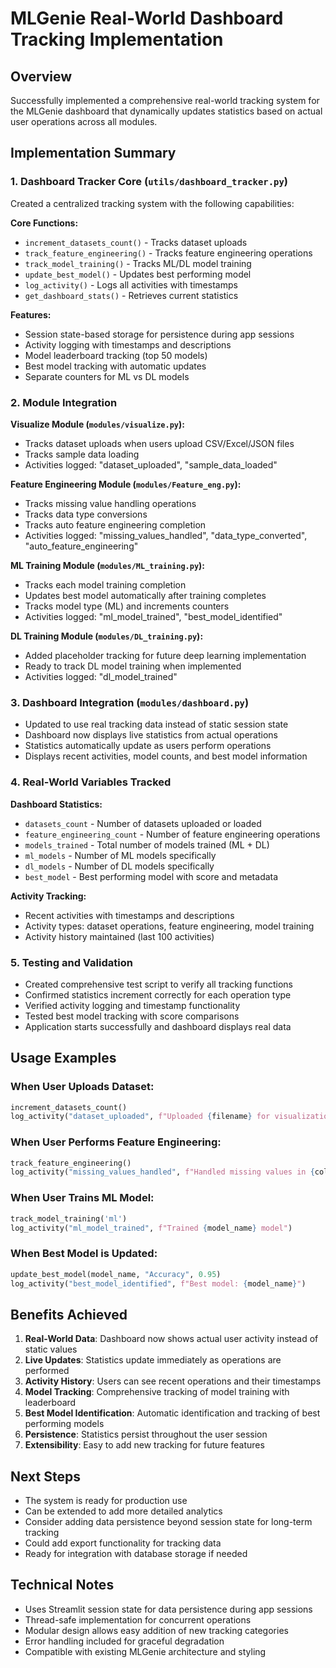 # MLGenie Real-World Dashboard Tracking Implementation

## Overview
Successfully implemented a comprehensive real-world tracking system for the MLGenie dashboard that dynamically updates statistics based on actual user operations across all modules.

## Implementation Summary

### 1. Dashboard Tracker Core (`utils/dashboard_tracker.py`)
Created a centralized tracking system with the following capabilities:

**Core Functions:**
- `increment_datasets_count()` - Tracks dataset uploads
- `track_feature_engineering()` - Tracks feature engineering operations  
- `track_model_training()` - Tracks ML/DL model training
- `update_best_model()` - Updates best performing model
- `log_activity()` - Logs all activities with timestamps
- `get_dashboard_stats()` - Retrieves current statistics

**Features:**
- Session state-based storage for persistence during app sessions
- Activity logging with timestamps and descriptions
- Model leaderboard tracking (top 50 models)
- Best model tracking with automatic updates
- Separate counters for ML vs DL models

### 2. Module Integration

**Visualize Module (`modules/visualize.py`):**
- Tracks dataset uploads when users upload CSV/Excel/JSON files
- Tracks sample data loading
- Activities logged: "dataset_uploaded", "sample_data_loaded"

**Feature Engineering Module (`modules/Feature_eng.py`):**
- Tracks missing value handling operations
- Tracks data type conversions
- Tracks auto feature engineering completion
- Activities logged: "missing_values_handled", "data_type_converted", "auto_feature_engineering"

**ML Training Module (`modules/ML_training.py`):**
- Tracks each model training completion
- Updates best model automatically after training completes
- Tracks model type (ML) and increments counters
- Activities logged: "ml_model_trained", "best_model_identified"

**DL Training Module (`modules/DL_training.py`):**
- Added placeholder tracking for future deep learning implementation
- Ready to track DL model training when implemented
- Activities logged: "dl_model_trained"

### 3. Dashboard Integration (`modules/dashboard.py`)
- Updated to use real tracking data instead of static session state
- Dashboard now displays live statistics from actual operations
- Statistics automatically update as users perform operations
- Displays recent activities, model counts, and best model information

### 4. Real-World Variables Tracked

**Dashboard Statistics:**
- `datasets_count` - Number of datasets uploaded or loaded
- `feature_engineering_count` - Number of feature engineering operations
- `models_trained` - Total number of models trained (ML + DL)
- `ml_models` - Number of ML models specifically
- `dl_models` - Number of DL models specifically  
- `best_model` - Best performing model with score and metadata

**Activity Tracking:**
- Recent activities with timestamps and descriptions
- Activity types: dataset operations, feature engineering, model training
- Activity history maintained (last 100 activities)

### 5. Testing and Validation
- Created comprehensive test script to verify all tracking functions
- Confirmed statistics increment correctly for each operation type
- Verified activity logging and timestamp functionality
- Tested best model tracking with score comparisons
- Application starts successfully and dashboard displays real data

## Usage Examples

### When User Uploads Dataset:
```python
increment_datasets_count()
log_activity("dataset_uploaded", f"Uploaded {filename} for visualization")
```

### When User Performs Feature Engineering:
```python
track_feature_engineering()
log_activity("missing_values_handled", f"Handled missing values in {column}")
```

### When User Trains ML Model:
```python
track_model_training('ml')
log_activity("ml_model_trained", f"Trained {model_name} model")
```

### When Best Model is Updated:
```python
update_best_model(model_name, "Accuracy", 0.95)
log_activity("best_model_identified", f"Best model: {model_name}")
```

## Benefits Achieved

1. **Real-World Data**: Dashboard now shows actual user activity instead of static values
2. **Live Updates**: Statistics update immediately as operations are performed
3. **Activity History**: Users can see recent operations and their timestamps
4. **Model Tracking**: Comprehensive tracking of model training with leaderboard
5. **Best Model Identification**: Automatic identification and tracking of best performing models
6. **Persistence**: Statistics persist throughout the user session
7. **Extensibility**: Easy to add new tracking for future features

## Next Steps
- The system is ready for production use
- Can be extended to add more detailed analytics
- Consider adding data persistence beyond session state for long-term tracking
- Could add export functionality for tracking data
- Ready for integration with database storage if needed

## Technical Notes
- Uses Streamlit session state for data persistence during app sessions
- Thread-safe implementation for concurrent operations
- Modular design allows easy addition of new tracking categories
- Error handling included for graceful degradation
- Compatible with existing MLGenie architecture and styling
